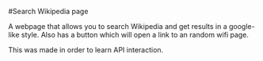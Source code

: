#Search Wikipedia page

A webpage that allows you to search Wikipedia and get results in a google-like style. Also has a button which will open a link to an random wifi page.

This was made in order to learn API interaction.